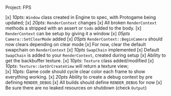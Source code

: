 Project: FPS

[x] *10pts*: `Window` class created in Engine to spec, with Protogame being updated; 
[x] *20pts*: `RenderContext` changes
    [x] All broken `RenderContext` methods a stripped with an assert or `todo` added to the body.
    [x] `RenderContext` can be setup by giving it a window
[x] *05pts* `Camera::SetClearMode` added
[x] *05pts* `RenderContext::BeginCamera` should now clears depending on clear mode 
    [x] For  now, clear the default swapchain on `RenderContext`
[x] *10pts* `SwapChain` implemented
    [x] Default `SwapChain` is added to your `RenderContext`, created during setup
    [x] Ability to get the backbuffer texture.
[x] *10pts*: `Texture` class added/modified
[x] *10pts*: `Texture::GetOrCreateView` will return a texture view;    
[x] *10pts*: Game code should cycle clear color each frame to show everything working. 
[x] *20pts* Ability to create a debug context by pre defining `RENDER_DEBUG`
    [x] All builds should define `RENDER_DEBUG` for now
    [x] Be sure there are no leaked resources on shutdown (check `Output`)